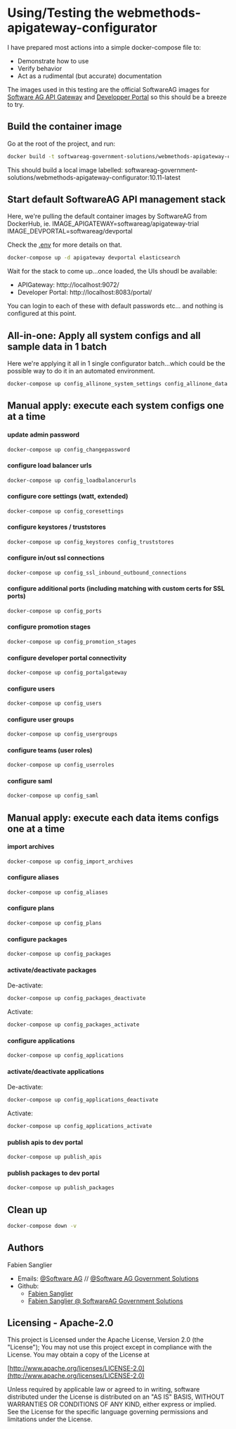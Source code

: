 # Using/Testing the webmethods-apigateway-configurator

I have prepared most actions into a simple docker-compose file to:
 - Demonstrate how to use
 - Verify behavior
 - Act as a rudimental (but accurate) documentation

The images used in this testing are the official SoftwareAG images for [Software AG API Gateway](https://hub.docker.com/r/softwareag/apigateway-trial) and [Developper Portal](https://hub.docker.com/r/softwareag/devportal) so this should be a breeze to try.

## Build the container image

Go at the root of the project, and run:

```bash
docker build -t softwareag-government-solutions/webmethods-apigateway-configurator:10.11-latest --build-arg BASE_IMAGE=redhat/ubi8 .
```

This should build a local image labelled: softwareag-government-solutions/webmethods-apigateway-configurator:10.11-latest

## Start default SoftwareAG API management stack

Here, we're pulling the default container images by SoftwareAG from DockerHub, ie.
IMAGE_APIGATEWAY=softwareag/apigateway-trial
IMAGE_DEVPORTAL=softwareag/devportal

Check the [.env](./.env) for more details on that.

```bash
docker-compose up -d apigateway devportal elasticsearch
```

Wait for the stack to come up...once loaded, the UIs shoudl be available:
- APIGateway: http://localhost:9072/
- Developer Portal: http://localhost:8083/portal/

You can login to each of these with default passwords etc... and nothing is configured at this point.

## All-in-one: Apply all system configs and all sample data in 1 batch

Here we're applying it all in 1 single configurator batch...which could be the possible way to do it in an automated environment.

```bash
docker-compose up config_allinone_system_settings config_allinone_data
```

## Manual apply: execute each system configs one at a time

#### update admin password

```bash
docker-compose up config_changepassword
```

#### configure load balancer urls

```bash
docker-compose up config_loadbalancerurls
```

#### configure core settings (watt, extended)

```bash
docker-compose up config_coresettings
```

#### configure keystores / truststores

```bash
docker-compose up config_keystores config_truststores
```

#### configure in/out ssl connections

```bash
docker-compose up config_ssl_inbound_outbound_connections
```

#### configure additional ports (including matching with custom certs for SSL ports)

```bash
docker-compose up config_ports
```

#### configure promotion stages

```bash
docker-compose up config_promotion_stages
```

#### configure developer portal connectivity

```bash
docker-compose up config_portalgateway
```

#### configure users

```bash
docker-compose up config_users
```

#### configure user groups

```bash
docker-compose up config_usergroups
```

#### configure teams (user roles)

```bash
docker-compose up config_userroles
```

#### configure saml

```bash
docker-compose up config_saml
```

## Manual apply: execute each data items configs one at a time

#### import archives

```bash
docker-compose up config_import_archives
```

#### configure aliases

```bash
docker-compose up config_aliases
```

#### configure plans

```bash
docker-compose up config_plans
```

#### configure packages

```bash
docker-compose up config_packages
```

#### activate/deactivate packages

De-activate:

```bash
docker-compose up config_packages_deactivate
```

Activate:

```bash
docker-compose up config_packages_activate
```

#### configure applications

```bash
docker-compose up config_applications
```

#### activate/deactivate applications

De-activate:

```bash
docker-compose up config_applications_deactivate
```

Activate:

```bash
docker-compose up config_applications_activate
```

#### publish apis to dev portal

```bash
docker-compose up publish_apis
```

#### publish packages to dev portal

```bash
docker-compose up publish_packages
```

## Clean up

```bash
docker-compose down -v
```

Authors
--------------------------------------------

Fabien Sanglier
- Emails: [@Software AG](mailto:fabien.sanglier@softwareag.com) // [@Software AG Government Solutions](mailto:fabien.sanglier@softwareaggov.com)
- Github: 
  - [Fabien Sanglier](https://github.com/lanimall)
  - [Fabien Sanglier @ SoftwareAG Government Solutions](https://github.com/fabien-sanglier-saggs)

Licensing - Apache-2.0
--------------------------------------------

This project is Licensed under the Apache License, Version 2.0 (the "License");
You may not use this project except in compliance with the License.
You may obtain a copy of the License at

[http://www.apache.org/licenses/LICENSE-2.0](http://www.apache.org/licenses/LICENSE-2.0)

Unless required by applicable law or agreed to in writing, software
distributed under the License is distributed on an "AS IS" BASIS,
WITHOUT WARRANTIES OR CONDITIONS OF ANY KIND, either express or implied.
See the License for the specific language governing permissions and
limitations under the License.